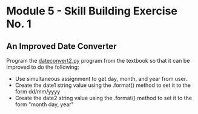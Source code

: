 # Module 5 - Skill Building Exercise No. 1

## An Improved Date Converter

Program the [dateconvert2.py](https://github.com/belgort-clark/ctec-121-book-code-examples/blob/master/chapter05/dateconvert2.py) program from the textbook so that it can be improved to do the following:

- Use simultaneous assignment to get day, month, and year from user.
- Create the date1 string value using the .format() method to set it to the form dd/mm/yyyy
- Create the date2 string value using the .format() method to set it to the form "month day, year"